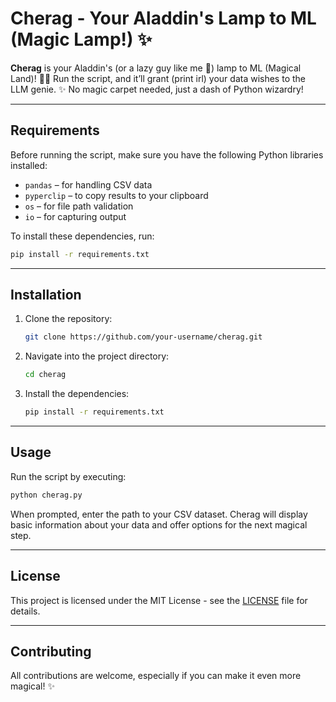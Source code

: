 # Cherag - Your Aladdin's Lamp to ML (Magic Lamp!) ✨

**Cherag** is your Aladdin's (or a lazy guy like me 🦥) lamp to ML (Magical Land)! 🧞‍♂️ Run the script, and it’ll grant (print irl) your data wishes to the LLM genie. ✨ No magic carpet needed, just a dash of Python wizardry!

---

## Requirements

Before running the script, make sure you have the following Python libraries installed:

- `pandas` – for handling CSV data
- `pyperclip` – to copy results to your clipboard
- `os` – for file path validation
- `io` – for capturing output

To install these dependencies, run:

```bash
pip install -r requirements.txt
```

---

## Installation

1. Clone the repository:

    ```bash
    git clone https://github.com/your-username/cherag.git
    ```

2. Navigate into the project directory:

    ```bash
    cd cherag
    ```

3. Install the dependencies:

    ```bash
    pip install -r requirements.txt
    ```

---

## Usage

Run the script by executing:

```bash
python cherag.py
```

When prompted, enter the path to your CSV dataset. Cherag will display basic information about your data and offer options for the next magical step.



---

## License

This project is licensed under the MIT License - see the [LICENSE](LICENSE) file for details.

---

## Contributing

All contributions are welcome, especially if you can make it even more magical! ✨
